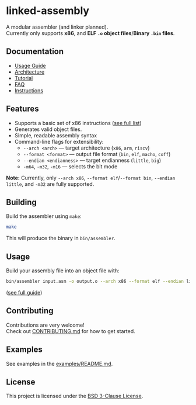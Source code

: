 # linked-assembly

A modular assembler (and linker planned).  
Currently only supports **x86**, and **ELF `.o` object files**/**Binary `.bin` files**.

## Documentation

- [Usage Guide](docs/usage.md)
- [Architecture](docs/architecture.md)
- [Tutorial](docs/tutorial.md)
- [FAQ](docs/faq.md)
- [Instructions](docs/instructions.md)

## Features

- Supports a basic set of x86 instructions ([see full list](docs/instructions.md))
- Generates valid object files.
- Simple, readable assembly syntax
- Command-line flags for extensibility:
  - `--arch <arch>` — target architecture (`x86`, `arm`, `riscv`)
  - `--format <format>` — output file format (`bin`, `elf`, `macho`, `coff`)
  - `--endian <endianness>` — target endianness (`little`, `big`)
  - `-m64`, `-m32`, `-m16` — selects the bit mode

**Note:** Currently, only `--arch x86`, `--format elf`/`--format bin`, `--endian little`, and `-m32` are fully supported.

## Building

Build the assembler using `make`:

```bash
make
```

This will produce the binary in `bin/assembler`.

## Usage

Build your assembly file into an object file with:

```bash
bin/assembler input.asm -o output.o --arch x86 --format elf --endian little -m32
```

([see full guide](docs/usage.md))

## Contributing

Contributions are very welcome!  
Check out [CONTRIBUTING.md](CONTRIBUTING.md) for how to get started.

## Examples

See examples in the [examples/README.md](examples/README.md).

## License

This project is licensed under the [BSD 3-Clause License](LICENSE).

